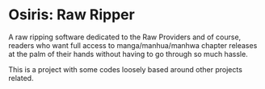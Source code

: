 # Osiris: Raw Ripper
A raw ripping software dedicated to the Raw Providers and of course, readers who want full access to manga/manhua/manhwa chapter releases at the palm of their hands without having to go through so much hassle.

This is a project with some codes loosely based around other projects related.
